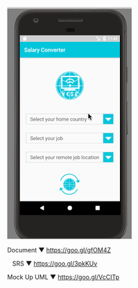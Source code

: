 ![UI](https://raw.githubusercontent.com/paulomelila/SalaryConverter/master/readme_img/SaralyConverter.gif)

Document ▼
https://goo.gl/gfOM4Z

    SRS ▼
    https://goo.gl/3pkKUv


Mock Up UML ▼
https://goo.gl/VcCITp
